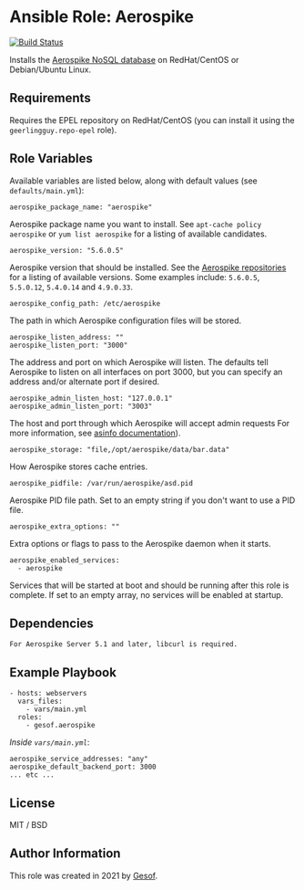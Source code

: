 # Ansible Role: Aerospike

[![Build Status](https://travis-ci.org/gesof/ansible-role-aerospike.svg?branch=master)](https://travis-ci.org/gesof/ansible-role-aerospike)

Installs the [Aerospike NoSQL database](https://aerospike.com/) on RedHat/CentOS or Debian/Ubuntu Linux.

## Requirements

Requires the EPEL repository on RedHat/CentOS (you can install it using the `geerlingguy.repo-epel` role).

## Role Variables

Available variables are listed below, along with default values (see `defaults/main.yml`):

    aerospike_package_name: "aerospike"

Aerospike package name you want to install. See `apt-cache policy aerospike` or `yum list aerospike` for a listing of available candidates.

    aerospike_version: "5.6.0.5"

Aerospike version that should be installed. See the [Aerospike repositories](https://download.aerospike.com/download/server/notes.html) for a listing of available versions. Some examples include: `5.6.0.5`, `5.5.0.12`, `5.4.0.14` and `4.9.0.33`.

    aerospike_config_path: /etc/aerospike

The path in which Aerospike configuration files will be stored.

    aerospike_listen_address: ""
    aerospike_listen_port: "3000"

The address and port on which Aerospike will listen. The defaults tell Aerospike to listen on all interfaces on port 3000, but you can specify an address and/or alternate port if desired.

    aerospike_admin_listen_host: "127.0.0.1"
    aerospike_admin_listen_port: "3003"

The host and port through which Aerospike will accept admin requests For more information, see [asinfo documentation](https://docs.aerospike.com/docs/tools/asinfo)).

    aerospike_storage: "file,/opt/aerospike/data/bar.data"
How Aerospike stores cache entries.

    aerospike_pidfile: /var/run/aerospike/asd.pid

Aerospike PID file path. Set to an empty string if you don't want to use a PID file.

    aerospike_extra_options: ""

Extra options or flags to pass to the Aerospike daemon when it starts.

    aerospike_enabled_services:
      - aerospike

Services that will be started at boot and should be running after this role is complete. If set to an empty array, no services will be enabled at startup.

## Dependencies

    For Aerospike Server 5.1 and later, libcurl is required.

## Example Playbook

    - hosts: webservers
      vars_files:
        - vars/main.yml
      roles:
        - gesof.aerospike

*Inside `vars/main.yml`*:

    aerospike_service_addresses: "any"
    aerospike_default_backend_port: 3000
    ... etc ...

## License

MIT / BSD

## Author Information

This role was created in 2021 by [Gesof](https://github.com/gesof).
